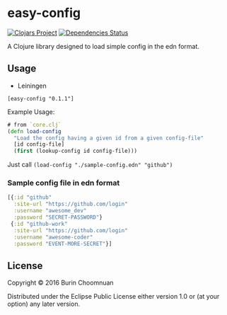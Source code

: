 # easy-config

[![Clojars Project](https://img.shields.io/clojars/v/easy-config.svg)](https://clojars.org/easy-config)
[![Dependencies Status](https://jarkeeper.com/agilecreativity/easy-config/status.svg)](https://jarkeeper.com/agilecreativity/easy-config)

A Clojure library designed to load simple config in the edn format.

## Usage

- Leiningen

```
[easy-config "0.1.1"]
```

Example Usage:

```clojure
# from `core.clj`
(defn load-config
  "Load the config having a given id from a given config-file"
  [id config-file]
  (first (lookup-config id config-file)))
```

Just call `(load-config "./sample-config.edn" "github")`

### Sample config file in edn format

```clojure
[{:id "github"
  :site-url "https://github.com/login"
  :username "awesome_dev"
  :password "SECRET-PASSWORD"}
 {:id "github-work"
  :site-url "https://github.com/login"
  :username "awesome-coder"
  :password "EVENT-MORE-SECRET"}]
```

## License

Copyright © 2016 Burin Choomnuan

Distributed under the Eclipse Public License either version 1.0 or (at
your option) any later version.
